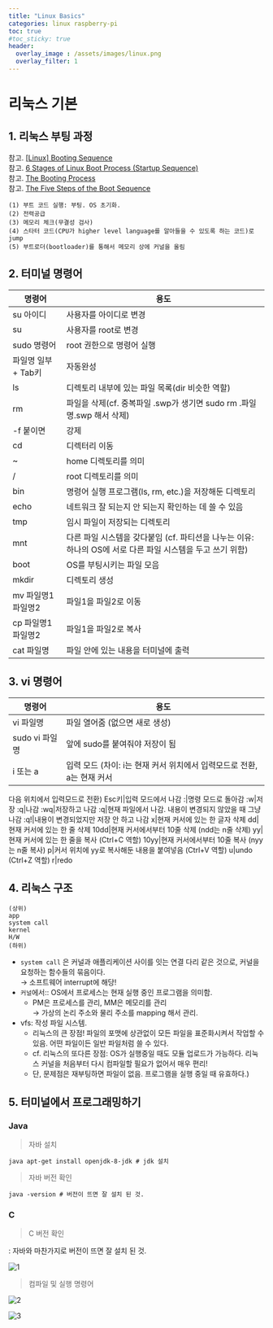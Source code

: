 ```yaml
---
title: "Linux Basics"
categories: linux raspberry-pi
toc: true
#toc_sticky: true
header:
  overlay_image : /assets/images/linux.png
  overlay_filter: 1
---
```


# 리눅스 기본

## 1. 리눅스 부팅 과정

참고. [[Linux] Booting Sequence](https://talkingaboutme.tistory.com/entry/Linux-Booting-Sequence)<br>
참고. [6 Stages of Linux Boot Process (Startup Sequence)](https://www.thegeekstuff.com/2011/02/linux-boot-process/)<br>
참고. [The Booting Process](https://www.vskills.in/certification/tutorial/it-support/the-booting-process/)<br>
참고. [The Five Steps of the Boot Sequence](https://www.techwalla.com/articles/the-five-steps-of-the-boot-sequence)<br>

```
(1) 부트 코드 실행: 부팅. OS 초기화.
(2) 전력공급
(3) 메모리 체크(무결성 검사)
(4) 스타터 코드(CPU가 higher level language를 알아들을 수 있도록 하는 코드)로 jump
(5) 부트로더(bootloader)를 통해서 메모리 상에 커널을 올림
```

## 2. 터미널 명령어

명령어|용도
-----|-----
su 아이디|사용자를 아이디로 변경
su|사용자를 root로 변경
sudo 명령어|root 권한으로 명령어 실행
파일명 일부 + Tab키|자동완성
ls|디렉토리 내부에 있는 파일 목록(dir 비슷한 역할)
rm|파일을 삭제(cf. 중복파일 .swp가 생기면 sudo rm .파일명.swp 해서 삭제)
-f 붙이면|강제
cd|디렉터리 이동
~|home 디렉토리를 의미
/|root 디렉토리를 의미
bin|명령어 실행 프로그램(ls, rm, etc.)을 저장해둔 디렉토리
echo|네트워크 잘 되는지 안 되는지 확인하는 데 쓸 수 있음
tmp|임시 파일이 저장되는 디렉토리
mnt|다른 파일 시스템을 갖다붙임 (cf. 파티션을 나누는 이유: 하나의 OS에 서로 다른 파일 시스템을 두고 쓰기 위함)
boot|OS를 부팅시키는 파일 모음
mkdir|디렉토리 생성
mv 파일명1 파일명2|파일1을 파일2로 이동
cp 파일명1 파일명2|파일1을 파일2로 복사
cat 파일명|파일 안에 있는 내용을 터미널에 출력

## 3. vi 명령어

명령어|용도
-----|-----
vi 파일명|파일 열어줌 (없으면 새로 생성)
sudo vi 파일명|앞에 sudo를 붙여줘야 저장이 됨
i 또는 a|입력 모드 (차이: i는 현재 커서 위치에서 입력모드로 전환, a는 현재 커서
다음 위치에서 입력모드로 전환)
Esc키|입력 모드에서 나감
:|명령 모드로 돌아감
:w|저장
:q|나감
:wq|저장하고 나감
:q|현재 파일에서 나감. 내용이 변경되지 않았을 때 그냥 나감
:q!|내용이 변경되었지만 저장 안 하고 나감
x|현재 커서에 있는 한 글자 삭제
dd|현재 커서에 있는 한 줄 삭제
10dd|현재 커서에서부터 10줄 삭제 (ndd는 n줄 삭제)
yy|현재 커서에 있는 한 줄을 복사 (Ctrl+C 역할)
10yy|현재 커서에서부터 10줄 복사 (nyy는 n줄 복사)
p|커서 위치에 yy로 복사해둔 내용을 붙여넣음 (Ctrl+V 역할)
u|undo (Ctrl+Z 역할)
r|redo

## 4. 리눅스 구조

```
(상위)
app
system call
kernel
H/W
(하위)
```

- `system call` 은 커널과 애플리케이션 사이를 잇는 연결 다리 같은 것으로, 커널을 요청하는
함수들의 묶음이다.<br>
  → 소프트웨어 interrupt에 해당!
- `커널`에서:: OS에서 프로세스는 현재 실행 중인 프로그램을 의미함.
  - PM은 프로세스를 관리, MM은 메모리를 관리<br>
    → 가상의 논리 주소와 물리 주소를 mapping 해서 관리.
- vfs: 작성 파일 시스템.
  - 리눅스의 큰 장점! 파일의 포맷에 상관없이 모든 파일을
표준화시켜서 작업할 수 있음. 어떤 파일이든 일반 파일처럼 쓸 수 있다.
  - cf. 리눅스의 또다른 장점: OS가 실행중일 때도 모듈 업로드가 가능하다. 리눅스 커널을 처음부터 다시 컴파일할
필요가 없어서 매우 편리!
  - 단, 문제점은 재부팅하면 파일이 없음. 프로그램을 실행 중일 때 유효하다.)
  
## 5. 터미널에서 프로그래밍하기

### Java

> 자바 설치

```
java apt-get install openjdk-8-jdk # jdk 설치
```

> 자바 버전 확인

```
java -version # 버전이 뜨면 잘 설치 된 것.
```

### C

> C 버전 확인

: 자바와 마찬가지로 버전이 뜨면 잘 설치 된 것.

![1](https://user-images.githubusercontent.com/40985307/93011701-7353d580-f5d3-11ea-9dcf-63b3784de0ba.png)

> 컴파일 및 실행 명령어

![2](https://user-images.githubusercontent.com/40985307/93011702-75b62f80-f5d3-11ea-904e-ef6b45143531.png)

![3](https://user-images.githubusercontent.com/40985307/93011704-76e75c80-f5d3-11ea-8b53-0bed94e36072.png)
